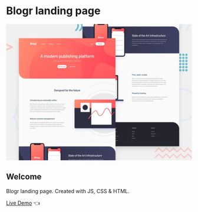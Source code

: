 # Blogr landing page

![Design preview for Blogr landing page](./design/desktop-preview.jpg)

## Welcome 

Blogr landing page. Created with JS, CSS & HTML.

[Live Demo](https://dmitriy24s.github.io/blogr-landing-page/) 👈
